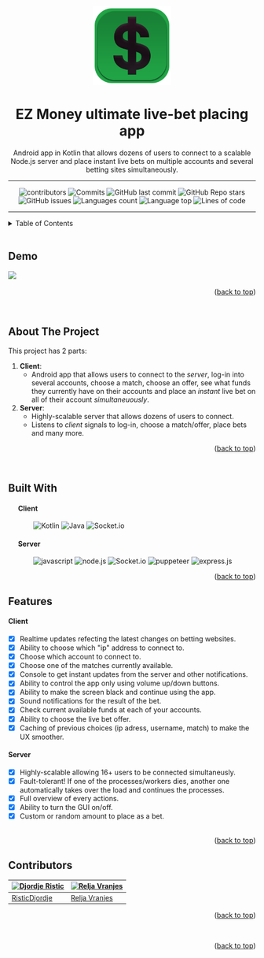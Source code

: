 <a name="readme-top"></a>

<!-- PROJECT SHIELDS -->
<!--
*** I'm using markdown "reference style" links for readability.
*** Reference links are enclosed in brackets [ ] instead of parentheses ( ).
*** See the bottom of this document for the declaration of the reference variables
*** for contributors-url, forks-url, etc. This is an optional, concise syntax you may use.
*** https://www.markdownguide.org/basic-syntax/#reference-style-links
-->


<div align="center">

  <img src="https://github.com/RisticDjordje/betting-bot-client-server/blob/master/Media/logo/BettingLogo2.png" alt="logo" width="160" height="auto" />
  <h1>EZ Money ultimate live-bet placing app</h1>
  
  <p>
    Android app in Kotlin that allows dozens of users to connect to a scalable Node.js server and place instant live bets on multiple accounts and several betting sites simultaneously.
  </p>

---  
<!-- Badges -->
<p>
  <img alt="contributors" src="https://img.shields.io/github/contributors/RisticDjordje/betting-bot-client-server">
  <img alt="Commits" src="https://badgen.net/github/commits/RisticDjordje/betting-bot-client-server">
  <img alt="GitHub last commit" src="https://img.shields.io/github/last-commit/RisticDjordje/betting-bot-client-server">
  <img alt="GitHub Repo stars" src="https://img.shields.io/github/stars/RisticDjordje/betting-bot-client-server">  
  <img alt="GitHub issues" src="https://img.shields.io/github/issues/RisticDjordje/betting-bot-client-server">
  <img alt="Languages count" src="https://img.shields.io/github/languages/count/RisticDjordje/betting-bot-client-server">
  <img alt="Language top" src="https://img.shields.io/github/languages/top/RisticDjordje/betting-bot-client-server">
  <img alt="Lines of code" src="https://img.shields.io/tokei/lines/github/RisticDjordje/betting-bot-client-server">
</p> 
</div> 

---
<!--
<h4>
    <a href="https://github.com/Louis3797/awesome-readme-template/">View Demo</a>
  <span> · </span>
    <a href="https://github.com/Louis3797/awesome-readme-template">Documentation</a>
  <span> · </span>
    <a href="https://github.com/Louis3797/awesome-readme-template/issues/">Report Bug</a>
  <span> · </span>
    <a href="https://github.com/Louis3797/awesome-readme-template/issues/">Request Feature</a>
  </h4>
-->

<!-- TABLE OF CONTENTS -->
<details>
  <summary>Table of Contents</summary>
  <ol>
    <li><a href="#demo">Demo</a></li>
    <li><a href="#about-the-project">About The Project</a></li>
    <li><a href="#built-with">Built With</a></li>
    <li><a href="#features">Features</a></li>
    <!--<li><a href="#roadmap">Roadmap</a></li> -->
    <li><a href="#contributors">Contributors</a></li>
  </ol>
</details>
<br>


<!-- DEMO -->
## Demo

![](https://github.com/RisticDjordje/betting-bot-client-server/blob/master/Media/demo/demo.gif)

<p align="right">(<a href="#readme-top">back to top</a>)</p>
<br>

<!-- ABOUT THE PROJECT -->
## About The Project

This project has 2 parts: 
1. **Client**: 
   - Android app that allows users to connect to the *server*, log-in into several accounts, choose a match, choose an offer, see what funds they currently have on their accounts and place an *instant* live bet on all of their account *simultaneuously*.
2. **Server**: 
    - Highly-scalable server that allows dozens of users to connect. 
    - Listens to *client* signals to log-in, choose a match/offer, place bets and many more.
<p align="right">(<a href="#readme-top">back to top</a>)</p>

<br>

<!-- BUILT WITH -->
## Built With

#### &nbsp;&nbsp;&nbsp;&nbsp;&nbsp;&nbsp;Client
&nbsp;&nbsp;&nbsp;&nbsp;&nbsp;&nbsp;&nbsp;&nbsp;&nbsp;&nbsp;&nbsp;&nbsp; ![Kotlin][Kotlin]
  ![Java][Java]
  ![Socket.io](https://img.shields.io/badge/Socket.io-black?style=for-the-badge&logo=socket.io&badgeColor=010101)
  

#### &nbsp;&nbsp;&nbsp;&nbsp;&nbsp;&nbsp;Server
&nbsp;&nbsp;&nbsp;&nbsp;&nbsp;&nbsp;&nbsp;&nbsp;&nbsp;&nbsp;&nbsp;&nbsp; ![javascript][javascript]
  ![node.js][Node.js]
  ![Socket.io](https://img.shields.io/badge/Socket.io-black?style=for-the-badge&logo=socket.io&badgeColor=010101)
  <img src="https://a11ybadges.com/badge?logo=puppeteer" alt="puppeteer" width="94.5" height="28"/>
   ![express.js][express.js]
  

<p align="right">(<a href="#readme-top">back to top</a>)</p>


<!-- USAGE EXAMPLES -->
## Features

#### Client
- [x] Realtime updates refecting the latest changes on betting websites.
- [x] Ability to choose which "ip" address to connect to.
- [x] Choose which account to connect to.
- [x] Choose one of the matches currently available.
- [x] Console to get instant updates from the server and other notifications.
- [x] Ability to control the app only using volume up/down buttons.
- [x] Ability to make the screen black and continue using the app.
- [x] Sound notifications for the result of the bet.
- [x] Check current available funds at each of your accounts.
- [x] Ability to choose the live bet offer.
- [x] Caching of previous choices (ip adress, username, match) to make the UX smoother.

#### Server
- [x] Highly-scalable allowing 16+ users to be connected simultaneusly.
- [x] Fault-tolerant! If one of the processes/workers dies, another one automatically takes over the load and continues the processes.
- [x] Full overview of every actions.
- [x] Ability to turn the GUI on/off.
- [x] Custom or random amount to place as a bet.
<br><br>

<p align="right">(<a href="#readme-top">back to top</a>)</p>



<!-- ROADMAP
## Roadmap

- [x] Add Changelog


<p align="right">(<a href="#readme-top">back to top</a>)</p>
 -->


<!-- CONTRIBUTING -->
## Contributors
  <a href="https://github.com/risticdjordje"><img src="https://avatars.githubusercontent.com/u/38117050?v=4" alt="Djordje Ristic" width="130" height="130"></a> | <a href="https://github.com/spuksiii"><img src="https://avatars.githubusercontent.com/u/106120544?v=4" alt="Relja Vranjes" width="130" height="130"></a>
---|---
[RisticDjordje](https://github.com/risticdjordje) | [Relja Vranjes](https://github.com/spuksiii) 
<p align="right">(<a href="#readme-top">back to top</a>)</p>
<br>



<p align="right">(<a href="#readme-top">back to top</a>)</p>

<!-- ACKNOWLEDGMENTS 
## Acknowledgments

Use this space to list resources you find helpful and would like to give credit to.

* [Choose an Open Source License](https://choosealicense.com)
* [GitHub Emoji Cheat Sheet](https://www.webpagefx.com/tools/emoji-cheat-sheet)
* [Malven's Flexbox Cheatsheet](https://flexbox.malven.co/)
* [Malven's Grid Cheatsheet](https://grid.malven.co/)
* [Img Shields](https://shields.io)
* [GitHub Pages](https://pages.github.com)
* [Font Awesome](https://fontawesome.com)
* [React Icons](https://react-icons.github.io/react-icons/search)

<p align="right">(<a href="#readme-top">back to top</a>)</p>
-->


<!-- MARKDOWN LINKS & IMAGES -->
<!-- https://www.markdownguide.org/basic-syntax/#reference-style-links -->
[contributors-shield]: https://img.shields.io/github/RisticDjordje/betting-bot-client-server.svg?style=for-the-badge
[contributors-url]: https://github.com/RisticDjordje/betting-bot-client-server/graphs/contributors
[forks-shield]: https://img.shields.io/github/forks/RisticDjordje/betting-bot-client-server.svg?style=for-the-badge
[forks-url]: https://github.com/RisticDjordje/betting-bot-client-server/network/members
[stars-shield]: https://img.shields.io/github/stars/RisticDjordje/betting-bot-client-server.svg?style=for-the-badge
[stars-url]: https://github.com/RisticDjordje/betting-bot-client-server/stargazers
[issues-shield]: https://img.shields.io/github/issues//RisticDjordje/betting-bot-client-server.svg?style=for-the-badge
[issues-url]: https://github.com/RisticDjordje/betting-bot-client-server/issues
[license-shield]: https://img.shields.io/github/license/RisticDjordje/betting-bot-client-server.svg?style=for-the-badge
[license-url]: https://github.com/RisticDjordje/betting-bot-client-server/blob/master/LICENSE.txt
[linkedin-shield]: https://img.shields.io/badge/-LinkedIn-black.svg?style=for-the-badge&logo=linkedin&colorB=555
[linkedin-url]: https://linkedin.com/in/djordjeristic
[product-screenshot]: images/screenshot.png
[Next.js]: https://img.shields.io/badge/next.js-000000?style=for-the-badge&logo=nextdotjs&logoColor=white
[Next-url]: https://nextjs.org/
[React.js]: https://img.shields.io/badge/React-20232A?style=for-the-badge&logo=react&logoColor=61DAFB
[React-url]: https://reactjs.org/
[Vue.js]: https://img.shields.io/badge/Vue.js-35495E?style=for-the-badge&logo=vuedotjs&logoColor=4FC08D
[Vue-url]: https://vuejs.org/
[Angular.io]: https://img.shields.io/badge/Angular-DD0031?style=for-the-badge&logo=angular&logoColor=white
[Angular-url]: https://angular.io/
[Svelte.dev]: https://img.shields.io/badge/Svelte-4A4A55?style=for-the-badge&logo=svelte&logoColor=FF3E00
[Svelte-url]: https://svelte.dev/
[Laravel.com]: https://img.shields.io/badge/Laravel-FF2D20?style=for-the-badge&logo=laravel&logoColor=white
[Laravel-url]: https://laravel.com
[Bootstrap.com]: https://img.shields.io/badge/Bootstrap-563D7C?style=for-the-badge&logo=bootstrap&logoColor=white
[Bootstrap-url]: https://getbootstrap.com
[JQuery.com]: https://img.shields.io/badge/jQuery-0769AD?style=for-the-badge&logo=jquery&logoColor=white
[JQuery-url]: https://jquery.com 
[Kotlin]: https://img.shields.io/badge/Kotlin-0095D5?&style=for-the-badge&logo=kotlin&logoColor=white
[Java]: https://img.shields.io/badge/Java-ED8B00?style=for-the-badge&logo=java&logoColor=white
[Node.js]: https://img.shields.io/badge/Node.js-43853D?style=for-the-badge&logo=node.js&logoColor=white
[javascript]: https://img.shields.io/badge/JavaScript%20-%23F7DF1E.svg?style=for-the-badge&logo=javascript&logoColor=black
[express.js]: https://img.shields.io/badge/Express.js-404D59?style=for-the-badge

